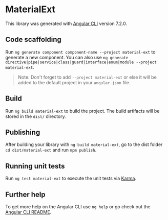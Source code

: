 # MaterialExt

This library was generated with [Angular CLI](https://github.com/angular/angular-cli) version 7.2.0.

## Code scaffolding

Run `ng generate component component-name --project material-ext` to generate a new component. You can also use `ng generate directive|pipe|service|class|guard|interface|enum|module --project material-ext`.
> Note: Don't forget to add `--project material-ext` or else it will be added to the default project in your `angular.json` file. 

## Build

Run `ng build material-ext` to build the project. The build artifacts will be stored in the `dist/` directory.

## Publishing

After building your library with `ng build material-ext`, go to the dist folder `cd dist/material-ext` and run `npm publish`.

## Running unit tests

Run `ng test material-ext` to execute the unit tests via [Karma](https://karma-runner.github.io).

## Further help

To get more help on the Angular CLI use `ng help` or go check out the [Angular CLI README](https://github.com/angular/angular-cli/blob/master/README.md).
